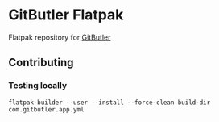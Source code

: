# GitButler Flatpak

Flatpak repository for [GitButler](https://github.com/gitbutlerapp/gitbutler)

## Contributing

### Testing locally

```shell
flatpak-builder --user --install --force-clean build-dir com.gitbutler.app.yml
```
